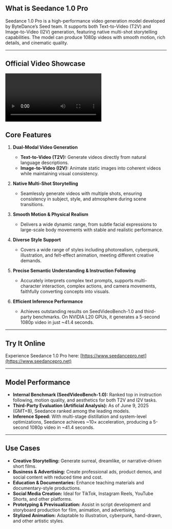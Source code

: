 ## What is Seedance 1.0 Pro

Seedance 1.0 Pro is a high-performance video generation model developed by ByteDance’s Seed team. It supports both Text-to-Video (T2V) and Image-to-Video (I2V) generation, featuring native multi-shot storytelling capabilities. The model can produce 1080p videos with smooth motion, rich details, and cinematic quality.

---

## Official Video Showcase

<video src="./assets/Seedance-1-0-pro.mp4" autoplay="false" controls="controls"></video>

## Core Features

1. **Dual-Modal Video Generation**

   - **Text-to-Video (T2V):** Generate videos directly from natural language descriptions.
   - **Image-to-Video (I2V):** Animate static images into coherent videos while maintaining visual consistency.

2. **Native Multi-Shot Storytelling**

   - Seamlessly generate videos with multiple shots, ensuring consistency in subject, style, and atmosphere during scene transitions.

3. **Smooth Motion & Physical Realism**

   - Delivers a wide dynamic range, from subtle facial expressions to large-scale body movements with stable and realistic performance.

4. **Diverse Style Support**

   - Covers a wide range of styles including photorealism, cyberpunk, illustration, and felt-effect animation, meeting different creative demands.

5. **Precise Semantic Understanding & Instruction Following**

   - Accurately interprets complex text prompts, supports multi-character interaction, complex actions, and camera movements, faithfully converting concepts into visuals.

6. **Efficient Inference Performance**
   - Achieves outstanding results on SeedVideoBench-1.0 and third-party benchmarks. On NVIDIA L20 GPUs, it generates a 5-second 1080p video in just ~41.4 seconds.

---

## Try It Online

Experience Seedance 1.0 Pro here: [https://www.seedancepro.net](https://www.seedancepro.net)

---

## Model Performance

- **Internal Benchmark (SeedVideoBench-1.0):** Ranked top in instruction following, motion quality, and aesthetics for both T2V and I2V tasks.
- **Third-Party Evaluation (Artificial Analysis):** As of June 9, 2025 (GMT+8), Seedance ranked among the leading models.
- **Inference Speed:** With multi-stage distillation and system-level optimizations, Seedance achieves ~10× acceleration, producing a 5-second 1080p video in ~41.4 seconds.

---

## Use Cases

- **Creative Storytelling:** Generate surreal, dreamlike, or narrative-driven short films.
- **Business & Advertising:** Create professional ads, product demos, and social content with reduced time and cost.
- **Education & Documentaries:** Enhance teaching materials and documentary-style productions.
- **Social Media Creation:** Ideal for TikTok, Instagram Reels, YouTube Shorts, and other platforms.
- **Prototyping & Previsualization:** Assist in script development and storyboard production for film, animation, and advertising.
- **Stylized Animation:** Adaptable to illustration, cyberpunk, hand-drawn, and other artistic styles.

